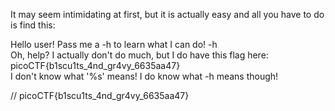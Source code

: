 It may seem intimidating at first, but it is actually easy and all you have to do is find this:

Hello user! Pass me a -h to learn what I can do! -h     
Oh, help? I actually don't do much, but I do have this flag here: picoCTF{b1scu1ts_4nd_gr4vy_6635aa47}  
I don't know what '%s' means! I do know what -h means though!

// picoCTF{b1scu1ts_4nd_gr4vy_6635aa47}  
